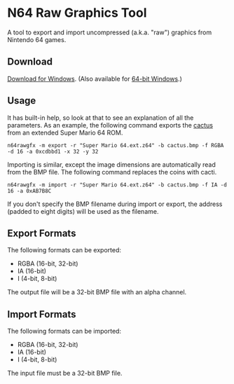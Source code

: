 N64 Raw Graphics Tool
=====================

A tool to export and import uncompressed (a.k.a. "raw") graphics from Nintendo 64 games.

Download
--------

[Download for Windows][1]. (Also available for [64-bit Windows][2].)

Usage
-----

It has built-in help, so look at that to see an explanation of all the parameters. As an example, the following command exports the [cactus][3] from an extended Super Mario 64 ROM.

    n64rawgfx -m export -r "Super Mario 64.ext.z64" -b cactus.bmp -f RGBA -d 16 -a 0xcdbbd1 -x 32 -y 32

Importing is similar, except the image dimensions are automatically read from the BMP file. The following command replaces the coins with cacti.

    n64rawgfx -m import -r "Super Mario 64.ext.z64" -b cactus.bmp -f IA -d 16 -a 0xAB7B8C

If you don't specify the BMP filename during import or export, the address (padded to eight digits) will be used as the filename.

Export Formats
--------------

The following formats can be exported:

* RGBA (16-bit, 32-bit)
* IA (16-bit)
* I (4-bit, 8-bit)

The output file will be a 32-bit BMP file with an alpha channel.

Import Formats
--------------

The following formats can be imported:

* RGBA (16-bit, 32-bit)
* IA (16-bit)
* I (4-bit, 8-bit)

The input file must be a 32-bit BMP file.

[1]: http://derpa.no-ip.org/b/n64rawgfx.zip "Windows"
[2]: http://derpa.no-ip.org/b/n64rawgfx64.zip "Windows 64-bit"
[3]: http://tcrf.net/File:Cactus.png "Cactus!"
